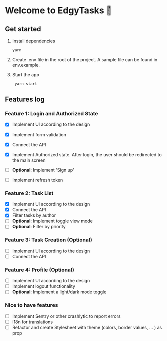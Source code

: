# Welcome to EdgyTasks 👋

## Get started

1. Install dependencies

   ```bash
   yarn
   ```

2. Create .env file in the root of the project. A sample file can be found in env.example.

3. Start the app

   ```bash
    yarn start
   ```

## Features log

### **Feature 1: Login and Authorized State**

- [x] Implement UI according to the design
- [x] Implement form validation
- [x] Connect the API
- [x] Implement Authorized state. After login, the user should be redirected to the main screen
- [ ] **Optional**: Implement 'Sign up'

- [ ] Implement refresh token

### **Feature 2: Task List**

- [x] Implement UI according to the design
- [x] Connect the API
- [x] Filter tasks by author
- [ ] **Optional**: Implement toggle view mode
- [ ] **Optional**: Filter by priority

### **Feature 3: Task Creation (Optional)**

- [ ] Implement UI according to the design
- [ ] Connect the API

### **Feature 4: Profile (Optional)**

- [ ] Implement UI according to the design
- [ ] Implement logout functionality
- [ ] **Optional**: Implement a light/dark mode toggle

### **Nice to have features**

- [ ] Implement Sentry or other crashlytic to report errors
- [ ] i18n for translations
- [ ] Refactor and create Stylesheet with theme (colors, border values, ... ) as prop
